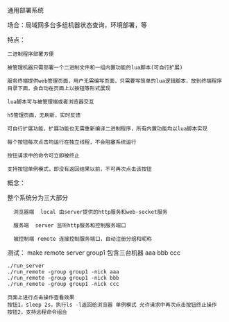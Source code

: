 通用部署系统

场合：局域网多台多组机器状态查询，环境部署，等

特点：

    二进制程序部署方便
    
    被管理机器只需部署一个二进制文件和一组内置功能的lua脚本(可自行扩展)
    
    服务终端提供web管理页面，用户无需编写页面，只需要写简单的lua逻辑脚本，放到终端程序目录下面，会自动在页面上以按钮等形式展现
    
    lua脚本可与被管理端或者浏览器交互
    
    h5管理页面，无刷新，实时反馈
    
    可自行扩展功能，扩展功能也无需重新编译二进制程序，所有内置功能均以lua脚本实现
    
    每个按钮每次点击均运行在独立线程，不会阻塞系统运行
    
    按钮请求中的命令可立即被终止
    
    支持按钮单例模式，即没有返回结果以前，不可再次点击该按钮
  
概念：

  整个系统分为三大部分
  
      浏览器端  local 由server提供的http服务和web-socket服务
      
      服务端  server 监听http服务和控制服务端口
      
      被控制端 remote 连接控制服务端口，自动注册分组和昵称
  
  
  
测试：
    make remote server
    group1 包含三台机器 aaa bbb ccc
    
    ./run_server
    ./run_remote -group group1 -nick aaa
    ./run_remote -group group1 -nick bbb
    ./run_remote -group group1 -nick ccc
    
    页面上进行点击操作查看效果
    按钮1，sleep 2s，执行ls -l返回给浏览器 单例模式 允许请求中再次点击按钮终止操作
    按钮2，支持远程命令组合
